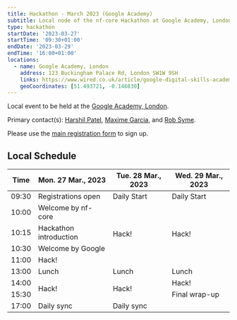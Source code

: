 ```yaml
---
title: Hackathon - March 2023 (Google Academy)
subtitle: Local node of the nf-core Hackathon at Google Academy, London.
type: hackathon
startDate: '2023-03-27'
startTime: '09:30+01:00'
endDate: '2023-03-29'
endTime: '16:00+01:00'
locations:
  - name: Google Academy, London
    address: 123 Buckingham Palace Rd, London SW1W 9SH
    links: https://www.wired.co.uk/article/google-digital-skills-academy
    geoCoordinates: [51.493721, -0.146830]
---
```


Local event to be held at the [Google Academy, London](https://goo.gl/maps/4RH3qsYMRVnM65Bb9).

Primary contact(s): [<i class="fab fa-slack"></i> Harshil Patel](https://nfcore.slack.com/team/UEB97FBN3), [<i class="fab fa-slack"></i> Maxime Garcia](https://nfcore.slack.com/team/UE6D8290F), and [<i class="fab fa-slack"></i> Rob Syme](https://nfcore.slack.com/team/U02K1GP73DK).

Please use the [main registration form](https://nf-co.re/events/2023/hackathon-march-2023) to sign up.

## Local Schedule

<div class="table-responsive">
    <table class="table table-hover table-sm table-bordered">
        <thead>
            <tr>
                <th>Time</th>
                <th>Mon. 27 Mar., 2023</th>
                <th>Tue. 28 Mar., 2023</th>
                <th>Wed. 29 Mar., 2023</th>
            </tr>
            </thead>
            <tbody>
            <tr>
                <td data-timestamp="1679905800" data-timeformat="HH:mm z">09:30</td>
                <td background-color:navy; rowspan="1">Registrations open</td>
                <td background-color:navy; rowspan="1">Daily Start</td>
                <td background-color:navy; rowspan="1">Daily Start</td>
            </tr>
                <td data-timestamp="1679907600" data-timeformat="HH:mm z">10:00</td>
                <td rowspan="1">Welcome by nf-core</td>
                <td rowspan="4">Hack!</td>
                <td rowspan="4">Hack!</td>
            </tr>
            <tr>
                <td data-timestamp="1679908500" data-timeformat="HH:mm z">10:15</td>
                <td rowspan="1">Hackathon introduction</td>
            </tr>
            <tr>
                <td data-timestamp="1679909400" data-timeformat="HH:mm z">10:30</td>
                <td rowspan="1">Welcome by Google</td>
            </tr>
            <tr>
                <td data-timestamp="1679911200" data-timeformat="HH:mm z">11:00</td>
                <td rowspan="1">Hack!</td>
            </tr>
            <tr>
                <td data-timestamp="1679918400" data-timeformat="HH:mm z">13:00</td>
                <td rowspan="1">Lunch</td>
                <td rowspan="1">Lunch</td>
                <td rowspan="1">Lunch</td>
            </tr>
            <tr>
                <td data-timestamp="1679922000" data-timeformat="HH:mm z">14:00</td>
                <td rowspan="2">Hack!</td>
                <td rowspan="2">Hack!</td>
                <td rowspan="1">Hack!</td>
            </tr>
            <tr>
                <td data-timestamp="1679927400"  data-timeformat="HH:mm z">15:30</td>
                <td>Final wrap-up</td>
            </tr>
            <tr>
                <td data-timestamp="1679932800"  data-timeformat="HH:mm z">17:00</td>
                <td>Daily sync</td>
                <td>Daily sync</td>
                <td></td>
            </tr>
        </tbody>
    </table>
</div>
